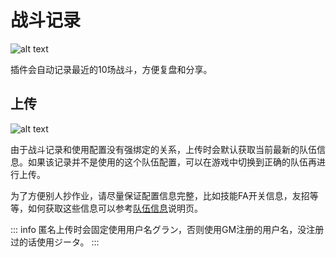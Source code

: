 # 战斗记录

![alt text](/assets/history/img1.png)

插件会自动记录最近的10场战斗，方便复盘和分享。

## 上传

![alt text](/assets/history/img2.gif)

由于战斗记录和使用配置没有强绑定的关系，上传时会默认获取当前最新的队伍信息。如果该记录并不是使用的这个队伍配置，可以在游戏中切换到正确的队伍再进行上传。

为了方便别人抄作业，请尽量保证配置信息完整，比如技能FA开关信息，友招等等，如何获取这些信息可以参考[队伍信息](./party)说明页。

::: info
匿名上传时会固定使用用户名グラン，否则使用GM注册的用户名，没注册过的话使用ジータ。
:::
